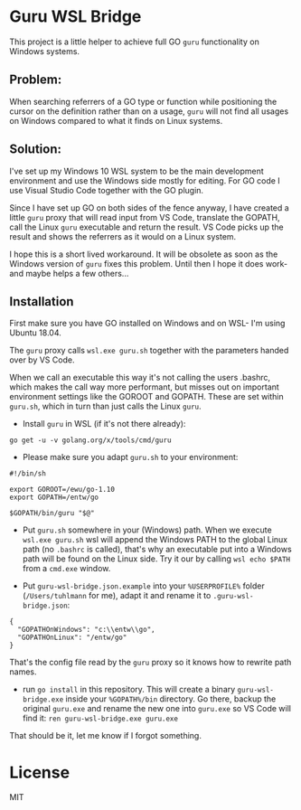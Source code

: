 # Guru WSL Bridge

This project is a little helper to achieve full
GO `guru` functionality on Windows systems.

## Problem:
When searching referrers of a GO type or function while
positioning the cursor on the definition rather than on a usage,
`guru` will not find all usages on Windows compared to what it
finds on Linux systems.

## Solution:
I've set up my Windows 10 WSL system to be the main development
environment and use the Windows side mostly for editing. For GO
code I use Visual Studio Code together with the GO plugin.

Since I have set up GO on both sides of the fence anyway,
I have created a little `guru` proxy that will read input from
VS Code, translate the GOPATH, call the Linux `guru` executable
and return the result. VS Code picks up the result and shows the
referrers as it would on a Linux system.

I hope this is a short lived workaround. It will be obsolete as
soon as the Windows version of `guru` fixes this problem. Until
then I hope it does work- and maybe helps a few others...

## Installation

First make sure you have GO installed on Windows and on WSL- I'm using Ubuntu 18.04.

The `guru` proxy calls `wsl.exe guru.sh` together with the parameters
handed over by VS Code.

When we call an executable this way it's not calling the users .bashrc, which makes the call way more performant, but misses out on
important environment settings like the GOROOT and GOPATH. These are
set within `guru.sh`, which in turn than just calls the Linux `guru`.

* Install `guru` in WSL (if it's not there already):

```
go get -u -v golang.org/x/tools/cmd/guru
```

* Please make sure you adapt `guru.sh` to your environment:

```
#!/bin/sh

export GOROOT=/ewu/go-1.10
export GOPATH=/entw/go

$GOPATH/bin/guru "$@"
```

* Put `guru.sh` somewhere in your (Windows) path. When we execute `wsl.exe guru.sh` wsl will append the Windows PATH to the global Linux path (no `.bashrc` is called), that's why an executable put into a Windows path will be
found on the Linux side. Try it our by calling `wsl echo $PATH` from a `cmd.exe` window. 

* Put `guru-wsl-bridge.json.example` into your `%USERPROFILE%` folder (`/Users/tuhlmann` for me), adapt it  and rename it to
`.guru-wsl-bridge.json`:

```
{
  "GOPATHOnWindows": "c:\\entw\\go",
  "GOPATHOnLinux": "/entw/go"
}
```

That's the config file read by the `guru` proxy so it knows how
to rewrite path names.

* run `go install` in this repository. This will create a
binary `guru-wsl-bridge.exe` inside your `%GOPATH%/bin` directory.
Go there, backup the original `guru.exe` and rename the new one into
`guru.exe` so VS Code will find it: `ren guru-wsl-bridge.exe guru.exe`


That should be it, let me know if I forgot something.

# License

MIT
